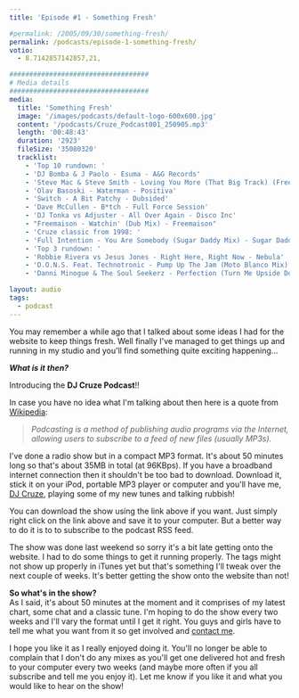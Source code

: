 ```yaml
---
title: 'Episode #1 - Something Fresh'

#permalink: /2005/09/30/something-fresh/
permalink: /podcasts/episode-1-something-fresh/
votio:
  - 8.7142857142857,21,

###################################
# Media details
###################################
media:
  title: 'Something Fresh'
  image: '/images/podcasts/default-logo-600x600.jpg'
  content: '/podcasts/Cruze_Podcast001_250905.mp3'
  length: '00:48:43'
  duration: '2923'
  fileSize: '35080320'
  tracklist:
    - 'Top 10 rundown: '
    - 'DJ Bomba & J Paolo - Esuma - A&G Records'
    - 'Steve Mac & Steve Smith - Loving You More (That Big Track) (Freemasons Remix) - CR2 Records'
    - 'Olav Basoski - Waterman - Positiva'
    - 'Switch - A Bit Patchy - Dubsided'
    - 'Dave McCullen - B*tch - Full Force Session'
    - 'DJ Tonka vs Adjuster - All Over Again - Disco Inc'
    - "Freemaison - Watchin' (Dub Mix) - Freemaison"
    - 'Cruze classic from 1998: '
    - 'Full Intention - You Are Somebody (Sugar Daddy Mix) - Sugar Daddy Records'
    - 'Top 3 rundown: '
    - 'Robbie Rivera vs Jesus Jones - Right Here, Right Now - Nebula'
    - 'D.O.N.S. Feat. Technotronic - Pump Up The Jam (Moto Blanco Mix) - Data'
    - 'Danni Minogue & The Soul Seekerz - Perfection (Turn Me Upside Down) (Seamus Haji & Emmanuel Mix) - AATW'

layout: audio
tags:
  - podcast
---
```


You may remember a while ago that I talked about some ideas I had for the website to keep things fresh. Well finally I've managed to get things up and running in my studio and you'll find something quite exciting happening&#8230;

**_What is it then?_**

Introducing the **DJ Cruze Podcast**!!

In case you have no idea what I'm talking about then here is a quote from [Wikipedia](https://en.wikipedia.org/wiki/Podcast):

> _Podcasting is a method of publishing audio programs via the Internet, allowing users to subscribe to a feed of new files (usually MP3s)._

I've done a radio show but in a compact MP3 format. It's about 50 minutes long so that's about 35MB in total (at 96KBps). If you have a broadband internet connection then it shouldn't be too bad to download. Download it, stick it on your iPod, portable MP3 player or computer and you'll have me, [DJ Cruze]({{site.url}}), playing some of my new tunes and talking rubbish!

You can download the show using the link above if you want. Just simply right click on the link above and save it to your computer. But a better way to do it is to to subscribe to the podcast RSS feed.

The show was done last weekend so sorry it's a bit late getting onto the website. I had to do some things to get it running properly. The tags might not show up properly in iTunes yet but that's something I'll tweak over the next couple of weeks. It's better getting the show onto the website than not!

**So what's in the show?**  
As I said, it's about 50 minutes at the moment and it comprises of my latest chart, some chat and a classic tune. I'm hoping to do the show every two weeks and I'll vary the format until I get it right. You guys and girls have to tell me what you want from it so get involved and [contact me](/contact).

I hope you like it as I really enjoyed doing it. You'll no longer be able to complain that I don't do any mixes as you'll get one delivered hot and fresh to your computer every two weeks (and maybe more often if you all subscribe and tell me you enjoy it). Let me know if you like it and what you would like to hear on the show!
